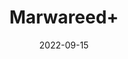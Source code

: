 ---
title: 'Marwareed+'
date: '2022-09-15' 
metatag: '' 
inventory: '0' 
draft: false 
# meta description 
shortDescripton: ''
description: 'stone'
longdescription: ''
featured: True
# product Price
price: '1400.0'
# Product Short Description
shortDescription: ''
productID: '6F144A56-5524-ED11-9968-005056B3A416'
type: 'products'
category: 'stone' 
thumnailproduct: 'https://aminsaddiquidawakhana.eralive.net/images/products/6F144A56-5524-ED11-9968-005056B3A4161.png' 
images:
  - image: 'images/products/6F144A56-5524-ED11-9968-005056B3A4161.png'  
Variants:
---